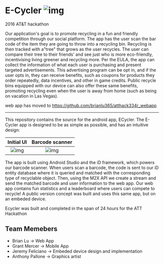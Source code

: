 # E-Cycler ![img](http://i.imgur.com/fqlA0y5.png?1)
2016 AT&amp;T hackathon 

Our application's goal is to promote recycling in a fun and friendly competition through our social platform.  The app has the user scan the bar code of the item they are going to throw into a recycling bin.  Recycling is then tracked with a"tree" that grows as the user recycles. The user can compare their tree to their friends' and see just who is more eco-friendly, incentivising living greener and recycling more. Per the EULA, the app can collect the information of what each user is purchasing and present targeted advertisements. This advertising program can be opt in, and if the user opts in, they can receive benefits, such as coupons for products they order repeatedly, data incentives, and other in game credits. Public recycle bins equipped with our device can also offer these same benefits, promoting recycling even when the user is away from home (such as being on vacation in Las Vegas).

web app has moved to https://github.com/brianlu365/atthack334r_webapp

-----------------------

This repository contains the source for the android app, ECycler. The E-Cycler app is designed to be as simple as possible, and has an intuitive design:

Initial UI | Barcode scanner
:-----------:|:--------------:
![img](http://i.imgur.com/YcTMxca.png?1) | ![img](http://i.imgur.com/ziW7M0S.png?1)

The app is built using Android Studio and the iD framework, which powers our barcode scanner. When users scan a barcode, the code is sent to our iD entity database where it is queried and matched with the corresponding type of recyclable object. Then, using the M2X API we create a stream and send the matched barcode and user information to the web app. Our web app contains fun statistics and a leaderboard where users can compete to recycle! A public version concept was built and uses this same app, but on an embeded device.

Ecycler was built and completed in the span of 24 hours for the ATT Hackathon

## Team Memebers
* Brian Lu               -> Web App
* Grant Mercer           -> Mobile App
* Jeremy Feliciano       -> Embeded device design and implementation
* Anthony Pallone        -> Graphics artist


